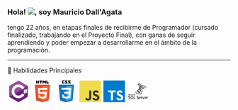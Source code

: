### Hola! <img src="https://raw.githubusercontent.com/MartinHeinz/MartinHeinz/master/wave.gif" width="30px">, soy Mauricio Dall'Agata

tengo 22 años, en etapas finales de recibirme de Programador (cursado finalizado, trabajando en el Proyecto Final), con ganas de seguir aprendiendo y poder empezar a desarrollarme en el ámbito de la programación. 

---

🧰 Habilidades Principales

<img src="https://github.com/devicons/devicon/blob/master/icons/csharp/csharp-original.svg" alt="C# Logo" width="50" height="50">
<img src="https://github.com/devicons/devicon/blob/master/icons/html5/html5-original-wordmark.svg" alt="HTML5 Logo" width="50" height="50">  <img src="https://github.com/devicons/devicon/blob/master/icons/css3/css3-original-wordmark.svg" alt="CSS3 Logo" width="50" height="50">  <img src="https://github.com/devicons/devicon/blob/master/icons/javascript/javascript-original.svg" alt="JavaScript Logo" width="50" height="50">  <img src="https://github.com/devicons/devicon/blob/master/icons/typescript/typescript-original.svg" alt="TypeScript Logo" width="50" height="50">                            <img src="https://github.com/devicons/devicon/blob/master/icons/microsoftsqlserver/microsoftsqlserver-plain-wordmark.svg" alt="SQL Server Logo" width="50" height="50"> 



<!--
Here are some ideas to get you started:

- 🔭 I’m currently working on ...
- 🌱 I’m currently learning ...
- 👯 I’m looking to collaborate on ...
- 🤔 I’m looking for help with ...
- 💬 Ask me about ...
- 📫 How to reach me: ...
- ⚡ Fun fact: ...
-->
